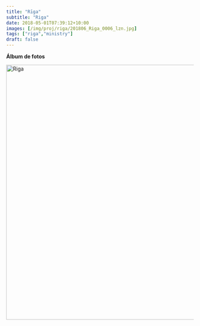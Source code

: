 ```yaml
---
title: "Rīga"
subtitle: "Riga"
date: 2018-05-01T07:39:12+10:00
images: [/img/proj/riga/201806_Riga_0006_lzn.jpg]
tags: ["riga","ministry"]
draft: false
---
```


**Álbum de fotos**

<a data-flickr-embed="true" data-header="true" data-footer="true"  href="https://www.flickr.com/photos/144447981@N03/albums/72157705339990405" title="Riga"><img src="https://farm8.staticflickr.com/7896/45878762454_09a45c55e9_o.jpg" width="1024" height="683" alt="Riga"></a><script async src="//embedr.flickr.com/assets/client-code.js" charset="utf-8"></script>